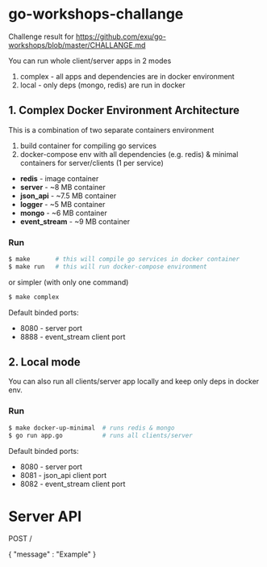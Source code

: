 # go-workshops-challange
Challenge result for https://github.com/exu/go-workshops/blob/master/CHALLANGE.md

You can run whole client/server apps in 2 modes

1. complex - all apps and dependencies are in docker environment
2. local - only deps (mongo, redis) are run in docker 

## 1. Complex Docker Environment Architecture

This is a combination of two separate containers environment

1. build container for compiling go services
2. docker-compose env with all dependencies (e.g. redis) & minimal containers for server/clients (1 per service)
 * **redis** - image container
 * **server** - ~8 MB container
 * **json_api** - ~7.5 MB container
 * **logger** - ~5 MB container
 * **mongo** - ~6 MB container
 * **event_stream** - ~9 MB container

### Run
```bash
$ make       # this will compile go services in docker container
$ make run   # this will run docker-compose environment 
```

or simpler (with only one command)

```bash
$ make complex
```

Default binded ports:

* 8080 - server port
* 8888 - event_stream client port

## 2. Local mode

You can also run all clients/server app locally and keep only deps in docker env.

### Run

```bash
$ make docker-up-minimal  # runs redis & mongo
$ go run app.go           # runs all clients/server
```

Default binded ports:

* 8080 - server port
* 8081 - json_api client port
* 8082 - event_stream client port

# Server API

POST / 

{
    "message" : "Example"
}